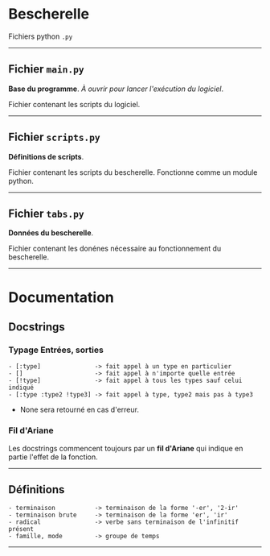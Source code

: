 # Bescherelle

Fichiers python `.py`

----
## Fichier `main.py`

**Base du programme**. *À ouvrir pour lancer l'exécution du logiciel*.

Fichier contenant les scripts du logiciel.

----
## Fichier `scripts.py`

**Définitions de scripts**.

Fichier contenant les scripts du bescherelle. Fonctionne comme un module python.

----
## Fichier `tabs.py`

**Données du bescherelle**.

Fichier contenant les donénes nécessaire au fonctionnement du bescherelle.

----

# Documentation

## Docstrings

### Typage Entrées, sorties

```
- [:type]               -> fait appel à un type en particulier
- []                    -> fait appel à n'importe quelle entrée
- [!type]               -> fait appel à tous les types sauf celui indiqué
- [:type :type2 !type3] -> fait appel à type, type2 mais pas à type3
```
- None sera retourné en cas d'erreur.

### Fil d'Ariane

Les docstrings commencent toujours par un **fil d'Ariane** qui indique en partie l'effet de la fonction.

----

## Définitions

```
- terminaison           -> terminaison de la forme '-er', '2-ir'
- terminaison brute     -> terminaison de la forme 'er', 'ir'
- radical               -> verbe sans terminaison de l'infinitif présent
- famille, mode         -> groupe de temps
```

----
